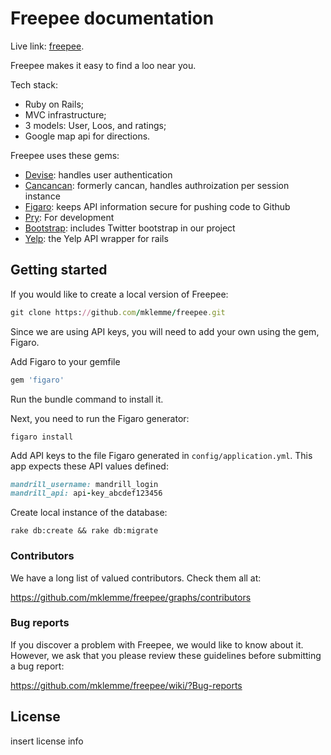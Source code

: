 # Freepee documentation

Live link: [freepee](http://freepee.club/).

Freepee makes it easy to find a loo near you. 

Tech stack:

* Ruby on Rails;
* MVC infrastructure;
* 3 models: User, Loos, and ratings;
* Google map api for directions.

Freepee uses these gems:
* [Devise](https://github.com/plataformatec/devise): handles user authentication
* [Cancancan](https://github.com/CanCanCommunity/cancancan): formerly cancan, handles authroization per session instance
* [Figaro](https://github.com/laserlemon/figaro): keeps API information secure for pushing code to Github
* [Pry](https://github.com/rweng/pry-rails): For development
* [Bootstrap](https://github.com/seyhunak/twitter-bootstrap-rails): includes Twitter bootstrap in our project
* [Yelp](https://github.com/Yelp/yelp-ruby): the Yelp API wrapper for rails

## Getting started

If you would like to create a local version of Freepee:

```ruby
git clone https://github.com/mklemme/freepee.git
```

Since we are using API keys, you will need to add your own using the gem, Figaro.

Add Figaro to your gemfile

```ruby
gem 'figaro'
```

Run the bundle command to install it.

Next, you need to run the Figaro generator:

```console
figaro install
```

Add API keys to the file Figaro generated in `config/application.yml`. This app expects these API values defined:

```ruby
mandrill_username: mandrill_login
mandrill_api: api-key_abcdef123456
```

Create local instance of the database:

```console
rake db:create && rake db:migrate
```



### Contributors

We have a long list of valued contributors. Check them all at:

https://github.com/mklemme/freepee/graphs/contributors


### Bug reports

If you discover a problem with Freepee, we would like to know about it. However, we ask that you please review these guidelines before submitting a bug report:

https://github.com/mklemme/freepee/wiki/?Bug-reports

## License

insert license info

